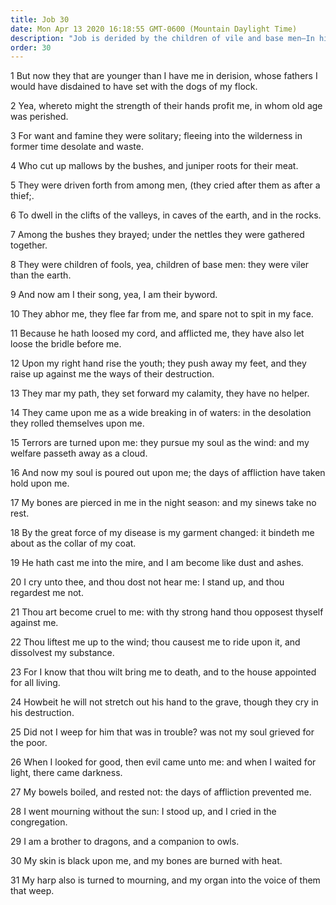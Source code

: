 ```yaml
---
title: Job 30
date: Mon Apr 13 2020 16:18:55 GMT-0600 (Mountain Daylight Time)
description: "Job is derided by the children of vile and base men—In his afflicted state, he cries to the Lord—Job says that he wept for those in trouble."
order: 30
---
```


1 But now they that are younger than I have me in derision, whose fathers I would have disdained to have set with the dogs of my flock.

2 Yea, whereto might the strength of their hands profit me, in whom old age was perished.

3 For want and famine they were solitary; fleeing into the wilderness in former time desolate and waste.

4 Who cut up mallows by the bushes, and juniper roots for their meat.

5 They were driven forth from among men, (they cried after them as after a thief;.

6 To dwell in the clifts of the valleys, in caves of the earth, and in the rocks.

7 Among the bushes they brayed; under the nettles they were gathered together.

8 They were children of fools, yea, children of base men: they were viler than the earth.

9 And now am I their song, yea, I am their byword.

10 They abhor me, they flee far from me, and spare not to spit in my face.

11 Because he hath loosed my cord, and afflicted me, they have also let loose the bridle before me.

12 Upon my right hand rise the youth; they push away my feet, and they raise up against me the ways of their destruction.

13 They mar my path, they set forward my calamity, they have no helper.

14 They came upon me as a wide breaking in of waters: in the desolation they rolled themselves upon me.

15 Terrors are turned upon me: they pursue my soul as the wind: and my welfare passeth away as a cloud.

16 And now my soul is poured out upon me; the days of affliction have taken hold upon me.

17 My bones are pierced in me in the night season: and my sinews take no rest.

18 By the great force of my disease is my garment changed: it bindeth me about as the collar of my coat.

19 He hath cast me into the mire, and I am become like dust and ashes.

20 I cry unto thee, and thou dost not hear me: I stand up, and thou regardest me not.

21 Thou art become cruel to me: with thy strong hand thou opposest thyself against me.

22 Thou liftest me up to the wind; thou causest me to ride upon it, and dissolvest my substance.

23 For I know that thou wilt bring me to death, and to the house appointed for all living.

24 Howbeit he will not stretch out his hand to the grave, though they cry in his destruction.

25 Did not I weep for him that was in trouble? was not my soul grieved for the poor.

26 When I looked for good, then evil came unto me: and when I waited for light, there came darkness.

27 My bowels boiled, and rested not: the days of affliction prevented me.

28 I went mourning without the sun: I stood up, and I cried in the congregation.

29 I am a brother to dragons, and a companion to owls.

30 My skin is black upon me, and my bones are burned with heat.

31 My harp also is turned to mourning, and my organ into the voice of them that weep.
